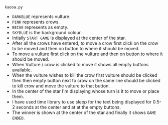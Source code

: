 `kaooa.py`
- `DARKBLUE` represents vulture.
- `PINK` represents crows.
- `BEIGE` represents as empty.
- `SKYBLUE` is the background colour.
- Intially `START GAME` is displayed at the center of the star.
- After all the crows have entered, to move a crow first click on the crow to be moved and then on button to where it should be moved.
- To move a vulture first click on the vulture and then on button to where it should be moved.
- When Vulture / crow is clicked to move it shows all empty buttons available.
- When the vulture wishes to kill the crow first vulture should be clicked then then empty button next to crow on the same line should be clicked to kill crow and move the vulture to that button.
- In the center of the star I'm displaying whose turn is it to move or place them.
- I have used time library to use sleep for the text being displayed for 0.5-2 seconds at the center and at at the empty buttons.
- The winner is shown at the center of the star and finally it shows `GAME ENDED`.
